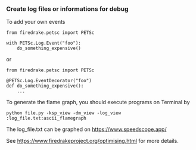 ### Create log files or informations for debug
To add your own events
```
from firedrake.petsc import PETSc

with PETSc.Log.Event("foo"):
    do_something_expensive()
```
or
```
from firedrake.petsc import PETSc

@PETSc.Log.EventDecorator("foo")
def do_something_expensive():
    ...
```

To generate the flame graph, you should execute programs on Terminal by
```
python file.py -ksp_view -dm_view -log_view :log_file.txt:ascii_flamegraph
```

The log_file.txt can be graphed on https://www.speedscope.app/

See https://www.firedrakeproject.org/optimising.html for more details.
